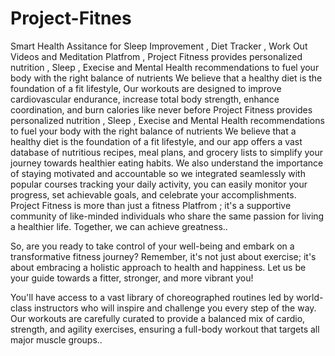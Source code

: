 # Project-Fitnes
Smart Health Assitance for Sleep Improvement , Diet Tracker , Work Out Videos and Meditation Platfrom , Project Fitness provides personalized nutrition , Sleep , Execise and Mental Health recommendations to fuel your body with the right balance of nutrients We believe that a healthy diet is the foundation of a fit lifestyle, 
Our workouts are designed to improve cardiovascular endurance, increase total body strength, enhance coordination, and burn calories like never before Project Fitness provides personalized nutrition , Sleep , Execise and Mental Health recommendations to fuel your body with the right balance of nutrients We believe that a healthy diet is the foundation of a fit lifestyle, and our app offers a vast database of nutritious recipes, meal plans, and grocery lists to simplify your journey towards healthier eating habits. We also understand the importance of staying motivated and accountable so we integrated seamlessly with popular courses tracking your daily activity, you can easily monitor your progress, set achievable goals, and celebrate your accomplishments. Project Fitness is more than just a fitness Platfrom ; it's a supportive community of like-minded individuals who share the same passion for living a healthier life. Together, we can achieve greatness..

So, are you ready to take control of your well-being and embark on a transformative fitness journey? Remember, it's not just about exercise; it's about embracing a holistic approach to health and happiness. Let us be your guide towards a fitter, stronger, and more vibrant you!

You'll have access to a vast library of choreographed routines led by world-class instructors who will inspire and challenge you every step of the way. Our workouts are carefully curated to provide a balanced mix of cardio, strength, and agility exercises, ensuring a full-body workout that targets all major muscle groups..

